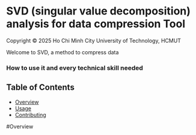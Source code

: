 # SVD (singular value decomposition) analysis for data compression Tool
Copyright © 2025 Ho Chi Minh City University of Technology, HCMUT

Welcome to SVD, a method to compress data
###  How to use it and every technical skill needed

## Table of Contents
- [Overview](#Overview)  
- [Usage](#usage)  
- [Contributing](#contributing)  

#Overview


